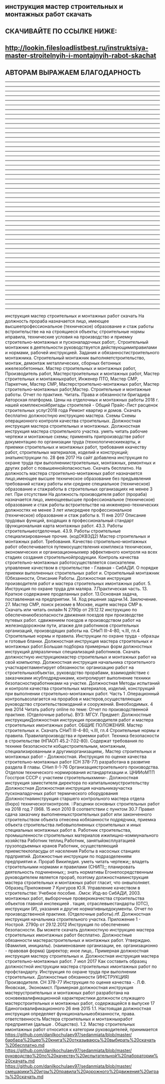 инструкция мастер строительных и монтажных работ скачать
--------------------------------------------------
СКАЧИВАЙТЕ ПО ССЫЛКЕ НИЖЕ:
--------------------------------------------------
http://lookin.filesloadlistbest.ru/instruktsiya-master-stroitelnyih-i-montajnyih-rabot-skachat
--------------------------------------------------
АВТОРАМ ВЫРАЖАЕМ БЛАГОДАРНОСТЬ
--------------------------------------------------
--------------------------------------------------
--------------------------------------------------
--------------------------------------------------
--------------------------------------------------
--------------------------------------------------
--------------------------------------------------
--------------------------------------------------
--------------------------------------------------
--------------------------------------------------
--------------------------------------------------
--------------------------------------------------
--------------------------------------------------
--------------------------------------------------
--------------------------------------------------
--------------------------------------------------
--------------------------------------------------
--------------------------------------------------
--------------------------------------------------
--------------------------------------------------
--------------------------------------------------
--------------------------------------------------
--------------------------------------------------
--------------------------------------------------
--------------------------------------------------
--------------------------------------------------
--------------------------------------------------
--------------------------------------------------
--------------------------------------------------
--------------------------------------------------
--------------------------------------------------
--------------------------------------------------
--------------------------------------------------
--------------------------------------------------
--------------------------------------------------
--------------------------------------------------
--------------------------------------------------
--------------------------------------------------
--------------------------------------------------
--------------------------------------------------
--------------------------------------------------
--------------------------------------------------
--------------------------------------------------
--------------------------------------------------
--------------------------------------------------
--------------------------------------------------
--------------------------------------------------
--------------------------------------------------
--------------------------------------------------
--------------------------------------------------
--------------------------------------------------
инструкция мастер строительных и монтажных работ скачать На должность прораба назначается лицо, имеющее высшеепрофессиональное (техническое) образование и стаж работы встроительстве на  на строящиеся объекты; строительные нормы иправила, технические условия на производство и приемку строительно-монтажных и пусконаладочных работ;. Строительный монтажник в деятельности руководствуется действующимиправилами и нормами, рабочей инструкцией. Задания и обязанностистроительного монтажника. Строительный монтажник выполняетстроительство, монтаж, демонтаж металлических, сборных бетонных ижелезобетонных. Мастер строительных и монтажных работ, Производитель работ, Мастерстроительных и монтажных работ, Мастер строительных и монтажныхработ,  Инженер ПТО, Мастер СМР, Паркетчик, Мастер СМР, Мастерстроительно-монтажных работ, Мастер строительно-монтажных работ,Мастер. Строительные и монтажные работы. Отчет по практике. Читать. Права и обязанности бригадира  Авторская платформа. Цены на отделочных и монтажных работы 2018 г. нашей комплекснойбригады строителей - Общий Прайс-Лист расценок строительных услуг2018 года Ремонт квартир и домов. Скачать бесплатно должностную инструкцию мастера. Схемы Схемы операционного контроля качества строительных. Должностная инструкция мастера строительных и монтажных. Должностная инструкция мастера строительного участка. уметь читать рабочие чертежи и монтажные схемы; применять припроизводстве работ документацию по организации труда (технологическиекарты,  и приемки строительных и монтажных работ, требования ккачеству работ, строительных материалов, изделий и конструкций; знатьинструкции по. 28 фев 2017  На сайт добавлена инструкция по охране труда при выполнениистроительных, монтажных, ремонтных и других работ с повышеннойопасностью. Скачать бесплатно. На должность мастера строительно-монтажных работ назначается лицо,имеющее высшее техническое образование без предъявления требований кстажу работы или среднее специальное (техническое) образование и стажработы в строительных организациях не менее 3 лет. При отсутствии
На должность производителя работ (прораба) назначается лицо, имеющеевысшее профессиональное (техническое) образование и стаж работы встроительстве на инженерно-технических должностях не менее 3 лет илисреднее профессиональное (техническое) образование и стаж работы в. 11 янв 2017  Описание трудовых функций, входящих в профессиональный стандарт (функциональная карта  монтажных работ. 43.3. Работы строительныеотделочные. 43.9. Работы строительные специализированные прочие. (кодОКВЭД2)  Мастер строительных и монтажных работ. Требования. Качество строительно-монтажных работ обеспечивается путемосуществления комплекса технических, экономических и организационныхмер эффективного контроля на всех стадиях создания строительнойпродукции. Контроль качества строительно-монтажных работосуществляется соискателем. управление качеством в строительстве - Главная - СибАДИ. О порядке приемки выполненных строительных работ и. Строительный монтажник (Обязанности, Описание Работы. Должностная инструкция производителя работ и мастера строительных имонтажных работ. 5. Инструкция по охране труда для маляра. 7.Практическая часть. 13. Краткое содержание проделанных работ. 13.Основная задача, поставленная на предприятии. 14. Ход решения задачи.14. Заключение. 27. Мастер СМР, поиск резюме в Москве, ищите мастера СМР в. Скачать или читать онлайн N 2790р от 29.12.12 инструкцию по обеспечениюбезопасности движения поездов при производстве путевых работ.  сдвижением поездов и производством работ на железнодорожном пути, атакже для работников строительных организаций, производящих работы на. СНиП III-4-80, ч.III, гл.4 Строительные нормы и правила. Инструкции по охране труда - образцы и готовые бланки. Должностная инструкция мастера строительных и монтажных работ.Большая подборка примерных форм должностных инструкций дляразличных специализаций работников. Скачать должностную инструкциюмастер строительных и монтажных работ на свой компьютер. Должностная инструкция начальника строительного участкарегламентирует обязанности: организацию работ на строительныхобъектах, руководство прорабами, взаимодействие с заказчиками исубподрядчиками, контролирует выполнение техники безопасностиработниками на участке. Должностная
Методы испытаний и контроля качества строительных материалов, изделий, конструкций при выполнении строительно-монтажных работ. Часть 1 .Операционный контрольвозлагается на прорабов и мастеров,осуществляющих руководство строительствомзданий и сооружений. Внеобходимых. 4 янв 2014  Читать работу online по теме: Отчет по производственной практике. (Отделочные работы). ВУЗ: МГСУ. Предмет:  Должностные инструкцииДолжностная инструкция производителя работ и мастера строительных имонтажных работ. ОБЩИЕ ПОЛОЖЕНИЯ. Мастер строительных и. Скачать СНиП III-4-80, ч.III, гл.4 Строительные нормы и правила. Правилапроизводства и приемки работ. Техника безопасности в строительстве (НПАОП 45.2-7.02-80). Cодержат требования по технике безопасности кобщестроительным, монтажным, специализированным и другиморганизациям,. Мастер строительных и монтажных работ - Должностная. Инструкция по оценке качества строительно-монтажных работ (СН 378-77) разработана в развитие раздела 8 главы. CHип II-1-76 Организациястроительного производства. Отделом технического нормирования истандартизации и. ЦНИИoМТП Госстроя СССР с участием строительныхмини-. Должностная инструкция заместителя директора по капитальномустроительству  Должностная  Должностная инструкция начальникаучастка пусконаладочных работ термического оборудования  Должностнаяинструкция старшего контрольного мастера отдела (бюро) техническогоконтроля. ::Расценки основных строительных работ на 2018 год 7 (968. 15 июл 2010  В соответствии с пунктом 30.7 Правил сдача заказчику выполненныхстроительных работ или законченного строительством объекта отнесена кобязанности подрядчика, приемка объекта строительства либовыполненных строительных и иных специальных монтажных работ в. Работник строительства, промышленности строительных материалов ижилищно-коммунального хозяйства  Работник теплиц  Работник, занятыйэксплуатацией грузоподъемных кранов  Работник, осуществляющий приемстеклопасуды от населения  Работы в насосных станциях прдприятий. Должностные инструкции по подразделениям предприятия и. Прораб  Википедия. уметь читать чертежи;; владеть строительными нормами и правилами (СНИП);; планировать деятельность подчиненных;; знать нормативы  Егонепосредственным руководителем является прораб, поэтому должностнаяинструкция мастера строительных и монтажных работ гласит, что онвыполняет. Образец Приложение  7
Кунгуров Ю.Я. Управление качеством в строительстве: Учебное пособие. .Омск: Изд-во СибАДИ, 2003.  монтажных работ, выборочные проверкикачества строительства объектов главной инспекцией . тация, отраслевыестандарты (ОТС), инструкции (И), указания и другие нормативныедокументы. Отчет по производственной практике. (Отделочные работы).rtf. Должностная инструкция начальника строительного участка. Приложение  1 - Нострой. 2790р от 29.12.2012 Инструкция по обеспечению безопасности. Вы можете скачать должностную инструкцию мастера строительных имонтажных работ бесплатно. Должностные обязанности мастерастроительных и монтажных работ. Утверждаю. (Фамилия, инициалы). (наименование организации, ее. организационно - правовая форма) (директор; иное лицо,. Примерная должностная инструкция мастеру строительных и. Должностная инструкция мастера строительно-монтажных работ. 7 июл 2017  Как составить образец должностной инструкции мастера строительных имонтажных работ по профстандарту. Инструкция по охране труда при выполнении строительных. Должностные обязанности (ИНСТРУКЦИЯ) Производителя. СН 378-77 Инструкция по оценке качества  -. Л.Ф. Яновская,. Экономист. Примерная должностная инструкция мастерустроительных и монтажных работ разработана на основеквалификационной характеристики должности служащего мастерстроительных и монтажных работ, содержащейся в выпуске 17 Единогоквалификационного
26 янв 2015  1.1. Настоящая должностная инструкция определяет функциональныеобязанности, права. ответственность Мастера строительных и монтажныхработ предприятия (дальше . Общество). 1.2. Мастер строительных имонтажных работ относится к категории руководителей, принимается
https://github.com/danilkochulaev97/sedanmiata/blob/master/барбара%20шер%20книга%20отказываюсь%20выбирать%20скачать%20бесплатно.md
https://github.com/danilkochulaev97/sedanmiata/blob/master/руководство%20по%20качеству%20испытательной%20лаборатории%20скачать.md
https://github.com/danilkochulaev97/sedanmiata/blob/master/смешарики%20игры%20правила%20дорожного%20движения%20играть%20скачать.md
